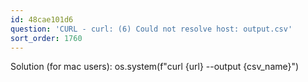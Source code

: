 ```yaml
---
id: 48cae101d6
question: 'CURL - curl: (6) Could not resolve host: output.csv'
sort_order: 1760
---
```


Solution (for mac users): os.system(f"curl {url} --output {csv_name}")

